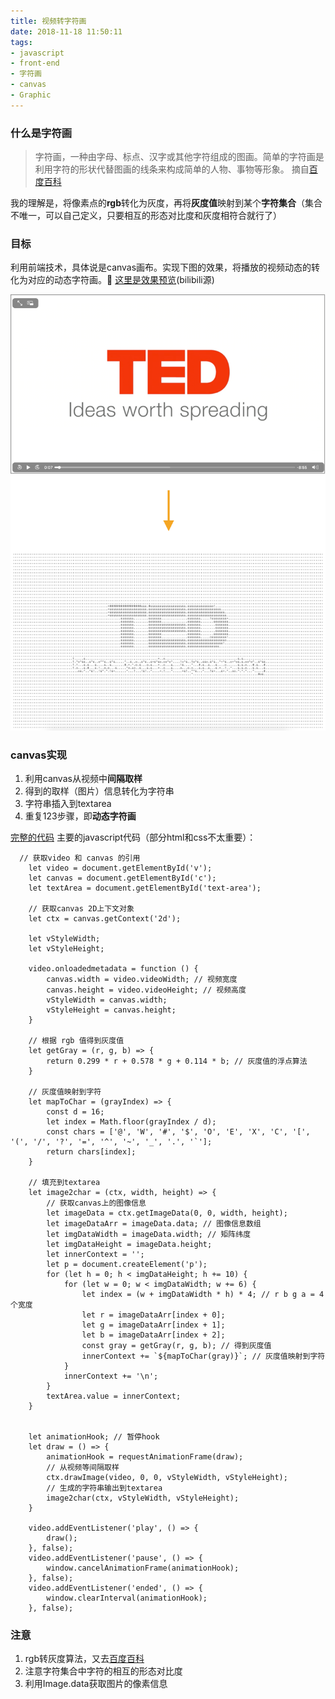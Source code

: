 ```yaml
---
title: 视频转字符画
date: 2018-11-18 11:50:11
tags:
- javascript
- front-end
- 字符画
- canvas
- Graphic
---
```


<!-- # 视频转字符画 -->

### 什么是字符画
>字符画，一种由字母、标点、汉字或其他字符组成的图画。简单的字符画是利用字符的形状代替图画的线条来构成简单的人物、事物等形象。
>摘自[百度百科](https://baike.baidu.com/item/字符画/1347002?fr=aladdin)

我的理解是，将像素点的**rgb**转化为灰度，再将**灰度值**映射到某个**字符集合**（集合不唯一，可以自己定义，只要相互的形态对比度和灰度相符合就行了）

### 目标
利用前端技术，具体说是canvas画布。实现下图的效果，将播放的视频动态的转化为对应的动态字符画。
[这里是效果预览](https://www.bilibili.com/video/av28184940)(bilibili源)

![1.0](视频转字符画/1.0.png)
### canvas实现
1. 利用canvas从视频中**间隔取样**
2. 得到的取样（图片）信息转化为字符串
3. 字符串插入到textarea
4. 重复123步骤，即**动态字符画**

[完整的代码](https://github.com/OfficialYoungX/CodeBoard/blob/master/video2charMap.html)
主要的javascript代码（部分html和css不太重要）：
```
  // 获取video 和 canvas 的引用
    let video = document.getElementById('v');
    let canvas = document.getElementById('c');
    let textArea = document.getElementById('text-area');

    // 获取canvas 2D上下文对象
    let ctx = canvas.getContext('2d');

    let vStyleWidth;
    let vStyleHeight;

    video.onloadedmetadata = function () {
        canvas.width = video.videoWidth; // 视频宽度
        canvas.height = video.videoHeight; // 视频高度
        vStyleWidth = canvas.width;
        vStyleHeight = canvas.height;
    }

    // 根据 rgb 值得到灰度值
    let getGray = (r, g, b) => {
        return 0.299 * r + 0.578 * g + 0.114 * b; // 灰度值的浮点算法
    }

    // 灰度值映射到字符
    let mapToChar = (grayIndex) => {
        const d = 16;
        let index = Math.floor(grayIndex / d);
        const chars = ['@', 'W', '#', '$', 'O', 'E', 'X', 'C', '[', '(', '/', '?', '=', '^', '~', '_', '.', '`'];
        return chars[index];
    }

    // 填充到textarea
    let image2char = (ctx, width, height) => {
        // 获取canvas上的图像信息
        let imageData = ctx.getImageData(0, 0, width, height);
        let imageDataArr = imageData.data; // 图像信息数组
        let imgDataWidth = imageData.width; // 矩阵纬度
        let imgDataHeight = imageData.height;
        let innerContext = '';
        let p = document.createElement('p');
        for (let h = 0; h < imgDataHeight; h += 10) {
            for (let w = 0; w < imgDataWidth; w += 6) {
                let index = (w + imgDataWidth * h) * 4; // r b g a = 4个宽度
                let r = imageDataArr[index + 0];
                let g = imageDataArr[index + 1];
                let b = imageDataArr[index + 2];
                const gray = getGray(r, g, b); // 得到灰度值
                innerContext += `${mapToChar(gray)}`; // 灰度值映射到字符
            }
            innerContext += '\n';
        }
        textArea.value = innerContext;
    }


    let animationHook; // 暂停hook
    let draw = () => {
        animationHook = requestAnimationFrame(draw);
        // 从视频等间隔取样
        ctx.drawImage(video, 0, 0, vStyleWidth, vStyleHeight);
        // 生成的字符串输出到textarea
        image2char(ctx, vStyleWidth, vStyleHeight);
    }

    video.addEventListener('play', () => {
        draw();
    }, false);
    video.addEventListener('pause', () => {
        window.cancelAnimationFrame(animationHook);
    }, false);
    video.addEventListener('ended', () => {
        window.clearInterval(animationHook);
    }, false);
```
### 注意
1. rgb转灰度算法，又去[百度百科](https://www.baidu.com/link?url=-k-EdwWqAU35nrxnZL998OgCWcIIbdhLIxdtyIfCqvEjhctgBBtPJcgd3MGlLegNjbS-uZZ9MkT6bgWV_uiWPRa5hSO78IXg3vln6AXRDz5vrdUbuXLTbpsvdzt5PCaT&wd=&eqid=a5cc962a00270a76000000055c1f8297)
2. 注意字符集合中字符的相互的形态对比度
3. 利用Image.data获取图片的像素信息